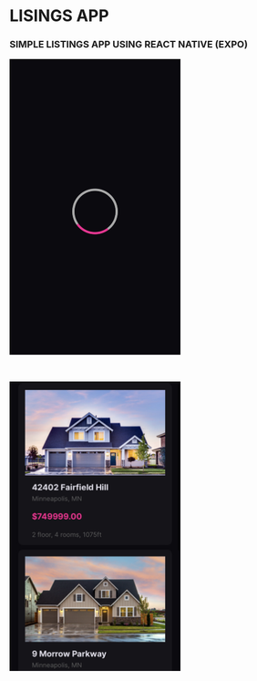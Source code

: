# LISINGS APP
### SIMPLE LISTINGS APP USING REACT NATIVE (EXPO)
<img src='./assets/loader.PNG' width="300px" /><pre>    </pre> <img src='./assets/houses.PNG' width="300px" />
